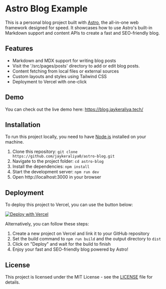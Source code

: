 # Astro Blog Example

This is a personal blog project built with [Astro](https://astro.build/), the all-in-one web framework designed for speed. It showcases how to use Astro's built-in Markdown support and content APIs to create a fast and SEO-friendly blog.

## Features

- Markdown and MDX support for writing blog posts
- Visit the '/src/pages/posts' directory to add or edit blog posts.
- Content fetching from local files or external sources
- Custom layouts and styles using Tailwind CSS
- Deployment to Vercel with one-click

## Demo

You can check out the live demo here: https://blog.jaykeraliya.tech/

## Installation

To run this project locally, you need to have [Node.js](https://nodejs.org/) installed on your machine.

1. Clone this repository: `git clone https://github.com/jaykeraliya0/astro-blog.git`
2. Navigate to the project folder: `cd astro-blog`
3. Install the dependencies: `npm install`
4. Start the development server: `npm run dev`
5. Open http://localhost:3000 in your browser

## Deployment

To deploy this project to Vercel, you can use the button below:

[![Deploy with Vercel](https://vercel.com/button)](https://vercel.com/import/project?template=https://github.com/jaykeraliya0/astro-blog)

Alternatively, you can follow these steps:

1. Create a new project on Vercel and link it to your GitHub repository
2. Set the build command to `npm run build` and the output directory to `dist`
3. Click on "Deploy" and wait for the build to finish
4. Enjoy your fast and SEO-friendly blog powered by Astro!

## License

This project is licensed under the MIT License - see the [LICENSE](LICENSE) file for details.
